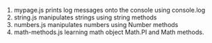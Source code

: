 1. mypage.js prints log messages onto the console using console.log
2. string.js manipulates strings using string methods
3. numbers.js manipulates numbers using Number methods
4. math-methods.js learning math object Math.PI and Math methods.



